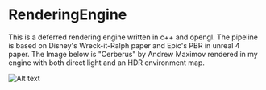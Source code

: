 # RenderingEngine
This is a deferred rendering engine written in c++ and opengl. The pipeline is based on Disney's Wreck-it-Ralph paper and Epic's PBR in unreal 4 paper.
The Image below is "Cerberus" by  Andrew Maximov rendered in my engine with both direct light and an HDR environment map.

![Alt text](http://68.media.tumblr.com/e57683c43e1e584d1b2d0da5eeb59eaa/tumblr_oolbtpFX1N1th69gxo1_1280.png)
